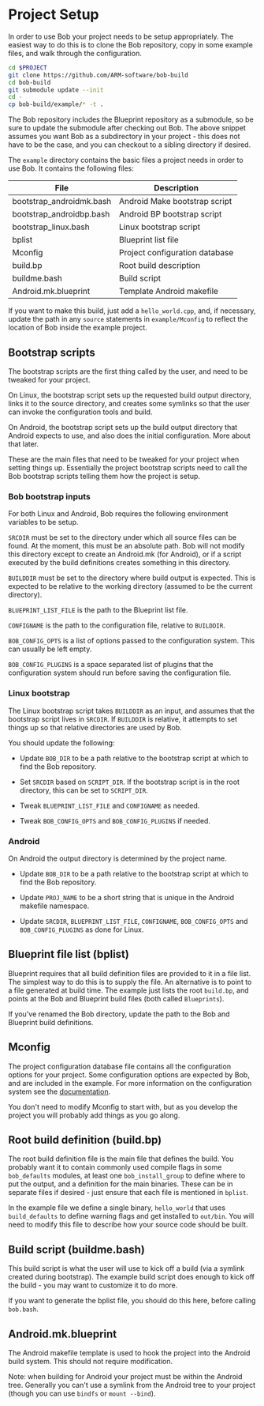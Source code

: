 Project Setup
=============

In order to use Bob your project needs to be setup appropriately. The
easiest way to do this is to clone the Bob repository, copy in some
example files, and walk through the configuration.

```bash
cd $PROJECT
git clone https://github.com/ARM-software/bob-build
cd bob-build
git submodule update --init
cd -
cp bob-build/example/* -t .
```

The Bob repository includes the Blueprint repository as a submodule,
so be sure to update the submodule after checking out Bob. The above
snippet assumes you want Bob as a subdirectory in your project - this
does not have to be the case, and you can checkout to a sibling
directory if desired.

The `example` directory contains the basic files a project needs in
order to use Bob. It contains the following files:

|File|Description|
|---|---|
|bootstrap_androidmk.bash | Android Make bootstrap script |
|bootstrap_androidbp.bash | Android BP bootstrap script |
|bootstrap_linux.bash     | Linux bootstrap script |
|bplist                   | Blueprint list file |
|Mconfig                  | Project configuration database |
|build.bp                 | Root build description |
|buildme.bash             | Build script |
|Android.mk.blueprint     | Template Android makefile |

If you want to make this build, just add a `hello_world.cpp`, and, if
necessary, update the path in any `source` statements in `example/Mconfig` to
reflect the location of Bob inside the example project.

## Bootstrap scripts

The bootstrap scripts are the first thing called by the user, and
need to be tweaked for your project.

On Linux, the bootstrap script sets up the requested build output
directory, links it to the source directory, and creates some symlinks
so that the user can invoke the configuration tools and build.

On Android, the bootstrap script sets up the build output directory
that Android expects to use, and also does the initial
configuration. More about that later.

These are the main files that need to be tweaked for your project when
setting things up. Essentially the project bootstrap scripts need to
call the Bob bootstrap scripts telling them how the project is setup.

### Bob bootstrap inputs

For both Linux and Android, Bob requires the following environment
variables to be setup.

`SRCDIR` must be set to the directory under which all source files can
be found. At the moment, this must be an absolute path. Bob will not
modify this directory except to create an Android.mk (for Android), or
if a script executed by the build definitions creates something in
this directory.

`BUILDDIR` must be set to the directory where build output is
expected. This is expected to be relative to the working directory
(assumed to be the current directory).

`BLUEPRINT_LIST_FILE` is the path to the Blueprint list file.

`CONFIGNAME` is the path to the configuration file, relative to
`BUILDDIR`.

`BOB_CONFIG_OPTS` is a list of options passed to the configuration
system. This can usually be left empty.

`BOB_CONFIG_PLUGINS` is a space separated list of plugins that the
configuration system should run before saving the configuration file.

### Linux bootstrap

The Linux bootstrap script takes `BUILDDIR` as an input, and assumes
that the bootstrap script lives in `SRCDIR`. If `BUILDDIR` is
relative, it attempts to set things up so that relative directories
are used by Bob.

You should update the following:

* Update `BOB_DIR` to be a path relative to the bootstrap script at
  which to find the Bob repository.

* Set `SRCDIR` based on `SCRIPT_DIR`. If the bootstrap script is in
  the root directory, this can be set to `SCRIPT_DIR`.

* Tweak `BLUEPRINT_LIST_FILE` and `CONFIGNAME` as needed.

* Tweak `BOB_CONFIG_OPTS` and `BOB_CONFIG_PLUGINS` if needed.

### Android

On Android the output directory is determined by the project name.

* Update `BOB_DIR` to be a path relative to the bootstrap script at
  which to find the Bob repository.

* Update `PROJ_NAME` to be a short string that is unique in the
  Android makefile namespace.

* Update `SRCDIR`, `BLUEPRINT_LIST_FILE`, `CONFIGNAME`,
  `BOB_CONFIG_OPTS` and `BOB_CONFIG_PLUGINS` as done for Linux.

## Blueprint file list (bplist)

Blueprint requires that all build definition files are provided to it
in a file list. The simplest way to do this is to supply the file. An
alternative is to point to a file generated at build time. The example
just lists the root `build.bp`, and points at the Bob and Blueprint
build files (both called `Blueprints`).

If you've renamed the Bob directory, update the path to the Bob and
Blueprint build definitions.

## Mconfig

The project configuration database file contains all the configuration
options for your project. Some configuration options are expected by
Bob, and are included in the example. For more information on the
configuration system see the [documentation](config_system.md).

You don't need to modify Mconfig to start with, but as you develop the
project you will probably add things as you go along.

## Root build definition (build.bp)

The root build definition file is the main file that defines the
build. You probably want it to contain commonly used compile flags in
some `bob_defaults` modules, at least one `bob_install_group` to
define where to put the output, and a definition for the main
binaries. These can be in separate files if desired - just ensure that
each file is mentioned in `bplist`.

In the example file we define a single binary, `hello_world` that uses
`build_defaults` to define warning flags and get installed to
`out/bin`. You will need to modify this file to describe how your
source code should be built.

## Build script (buildme.bash)

This build script is what the user will use to kick off a build (via a
symlink created during bootstrap). The example build script does
enough to kick off the build - you may want to customize it to do more.

If you want to generate the bplist file, you should do this here,
before calling `bob.bash`.

## Android.mk.blueprint

The Android makefile template is used to hook the project into the
Android build system. This should not require modification.

Note: when building for Android your project must be within the
Android tree. Generally you can't use a symlink from the Android tree
to your project (though you can use `bindfs` or `mount --bind`).
